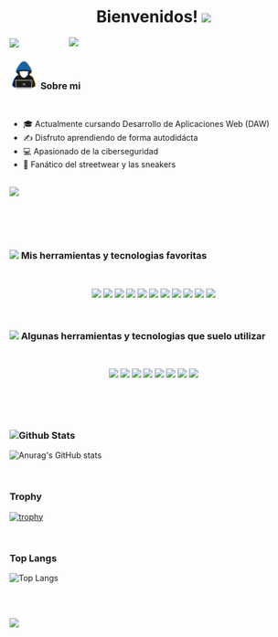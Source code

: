 <h1 align="center"><b>Bienvenidos!</b> <img src="https://media.giphy.com/media/hvRJCLFzcasrR4ia7z/giphy.gif" width="35"></h1>


<img align="center" src="https://raw.githubusercontent.com/saviomartin/saviomartin/master/assets/banner.gif"/>
<img align="right" src="https://i.pinimg.com/originals/81/17/8b/81178b47a8598f0c81c4799f2cdd4057.gif" width="400"/>
<div style="display: flex; gap: 0.5rem;"><h3> <picture><img src = "https://github.com/0xAbdulKhalid/0xAbdulKhalid/raw/main/assets/mdImages/about_me.gif" width = 50px></picture> <b> Sobre mi </b></h3> </div>
<br>
<ul>
  <li>🎓 Actualmente cursando Desarrollo de Aplicaciones Web (DAW)</li>
  <li>✍️ Disfruto aprendiendo de forma autodidácta</li>
  <li>💻 Apasionado de la ciberseguridad</li>
  <li>👟 Fanático del streetwear y las sneakers</li>

</ul>

<br>
<a href="https://www.instagram.com/davidvillardd/"><img src="https://img.shields.io/badge/instagram%20@davidvillardd-DD2476?style=for-the-badge&logo=instagram&logoColor=white"/></a>
<br>
<br>
<br>
<br>
<br>

<div style="display: flex; gap: 0.5rem;"><h3> <picture><img src="https://media2.giphy.com/media/QssGEmpkyEOhBCb7e1/giphy.gif?cid=ecf05e47a0n3gi1bfqntqmob8g9aid1oyj2wr3ds3mg700bl&rid=giphy.gif" width ="30"></picture> <b> Mis herramientas y tecnologias favoritas </b></h3> </div>
<br>
<p align="center" style="text-align: center;">
  <code><img height="50" src="https://skillicons.dev/icons?i=git"></code>
  <code><img height="50" src="https://skillicons.dev/icons?i=docker"></code>
  <code><img height="50" src="https://skillicons.dev/icons?i=css"></code>
  <code><img height="50" src="https://skillicons.dev/icons?i=html"></code>
  <code><img height="50" src="https://skillicons.dev/icons?i=github"></code>
  <code><img height="50" src="https://skillicons.dev/icons?i=java"></code>
  <code><img height="50" src="https://skillicons.dev/icons?i=js"></code>
  <code><img height="50" src="https://skillicons.dev/icons?i=linux"></code>
  <code><img height="50" src="https://skillicons.dev/icons?i=mysql"></code>
  <code><img height="50" src="https://skillicons.dev/icons?i=php"></code>
  <code><img height="50" src="https://skillicons.dev/icons?i=react"></code>
</p>
<br>
<div style="display: flex; gap: 0.5rem;"><h3> <picture><img src="https://media.giphy.com/media/v1.Y2lkPTc5MGI3NjExaWY3eTBlemhsOGZvenhjMHNzajYwMmludHVsMndyMzdrOTFibHlmMiZlcD12MV9pbnRlcm5hbF9naWZfYnlfaWQmY3Q9cw/h1QmJxwoCr19BtTkGt/giphy.gif" width ="30"></picture> <b> Algunas herramientas y tecnologias que suelo utilizar </b></h3> </div>
<br>
<p align="center" style="text-align: center;">
<code><img height="50" src="https://skillicons.dev/icons?i=wordpress"></code>
<code><img height="50" src="https://skillicons.dev/icons?i=eclipse"></code>
<code><img height="50" src="https://skillicons.dev/icons?i=aws"></code>
<code><img height="50" src="https://skillicons.dev/icons?i=idea"></code>
<code><img height="50" src="https://skillicons.dev/icons?i=vue"></code>
<code><img height="50" src="https://skillicons.dev/icons?i=vscode"></code>
<code><img height="50" src="https://skillicons.dev/icons?i=tailwind"></code>
<code><img height="50" src="https://skillicons.dev/icons?i=bootstrap"></code>
</p>
<br>
<br>
<br>
<h3><img src="https://media.giphy.com/media/iY8CRBdQXODJSCERIr/giphy.gif" width="35">Github Stats</h3>

![Anurag's GitHub stats](https://github-readme-stats.vercel.app/api?username=davidvillard&show_icons=true&theme=tokyonight)

<br><h3>Trophy</h3>

[![trophy](https://github-profile-trophy.vercel.app/?username=davidvillard&theme=dracula)](https://github.com/ryo-ma/github-profile-trophy)

<br><h3>Top Langs</h3>

![Top Langs](https://github-readme-stats.vercel.app/api/top-langs/?username=davidvillard&theme=radical&title_color=8E2DE2&text_color=fff)

<br>
<br>

<p align="left">
<img src="https://profile-counter.glitch.me/davidvillard/count.svg">
</p>

